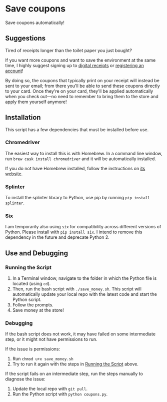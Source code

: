# Save coupons
Save coupons automatically!

## Suggestions
Tired of receipts longer than the toilet paper you just bought?

If you want more coupons and want to save the environment at the same time, I highly suggest signing up to [digital receipts](https://www.cvs.com/content/digital-receipt "CVS Digital Receipts") or [registering an account](https://www.walgreens.com/register/regOptions.jsp "Walgreens Accounts")!

By doing so, the coupons that typically print on your receipt will instead be sent to your email; from there you'll be able to send these coupons directly to your card. Once they're on your card, they'll be applied automatically when you check out—no need to remember to bring them to the store and apply them yourself anymore!

## Installation
This script has a few dependencies that must be installed before use.

### Chromedriver
The easiest way to install this is with Homebrew. In a command line window, run `brew cask install chromedriver` and it will be automatically installed.

If you do not have Homebrew installed, follow the instructions on [its website](https://brew.sh/ "Homebrew").

### Splinter
To install the splinter library to Python, use pip by running `pip install splinter`.

### Six
I am temporarily also using `six` for compatibility across different versions of Python. Please install with `pip install six`. I intend to remove this dependency in the future and deprecate Python 2.

## Use and Debugging
### <a name="use"></a>Running the Script
1. In a Terminal window, navigate to the folder in which the Python file is located (using `cd`).
2. Then, run the bash script with `./save_money.sh`. This script will automatically update your local repo with the latest code and start the Python script.
3. Follow the prompts.
4. Save money at the store!

### Debugging
If the bash script does not work, it may have failed on some intermediate step, or it might not have permissions to run.

If the issue is permissions:

1. Run `chmod u+x save_money.sh`
2. Try to run it again with the steps in [Running the Script](#use) above.

If the script fails on an intermediate step, run the steps manually to diagnose the issue:

1. Update the local repo with `git pull`.
2. Run the Python script with `python coupons.py`.
